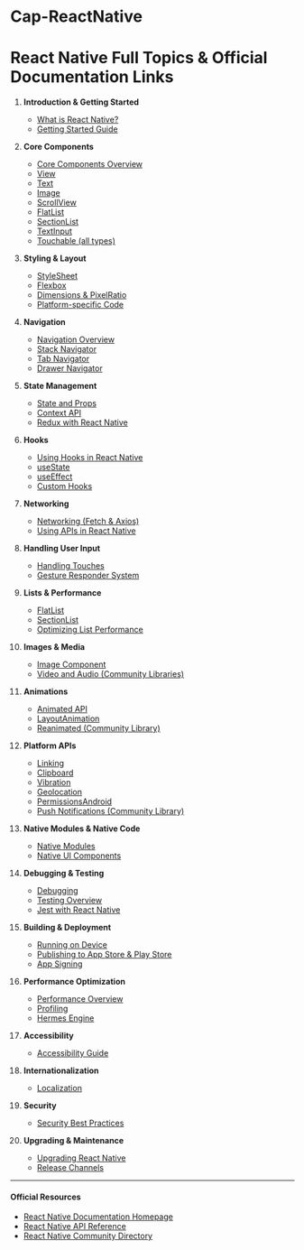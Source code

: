 # Cap-ReactNative

# React Native Full Topics & Official Documentation Links

1. **Introduction & Getting Started**
   - [What is React Native?](https://reactnative.dev/docs/introduction)
   - [Getting Started Guide](https://reactnative.dev/docs/environment-setup)

2. **Core Components**
   - [Core Components Overview](https://reactnative.dev/docs/components-and-apis)
   - [View](https://reactnative.dev/docs/view)
   - [Text](https://reactnative.dev/docs/text)
   - [Image](https://reactnative.dev/docs/image)
   - [ScrollView](https://reactnative.dev/docs/scrollview)
   - [FlatList](https://reactnative.dev/docs/flatlist)
   - [SectionList](https://reactnative.dev/docs/sectionlist)
   - [TextInput](https://reactnative.dev/docs/textinput)
   - [Touchable (all types)](https://reactnative.dev/docs/touchablewithoutfeedback)

3. **Styling & Layout**
   - [StyleSheet](https://reactnative.dev/docs/stylesheet)
   - [Flexbox](https://reactnative.dev/docs/flexbox)
   - [Dimensions & PixelRatio](https://reactnative.dev/docs/dimensions)
   - [Platform-specific Code](https://reactnative.dev/docs/platform-specific-code)

4. **Navigation**
   - [Navigation Overview](https://reactnavigation.org/docs/getting-started)
   - [Stack Navigator](https://reactnavigation.org/docs/stack-navigator/)
   - [Tab Navigator](https://reactnavigation.org/docs/tab-based-navigation/)
   - [Drawer Navigator](https://reactnavigation.org/docs/drawer-based-navigation/)

5. **State Management**
   - [State and Props](https://reactnative.dev/docs/props)
   - [Context API](https://react.dev/reference/react/createContext)
   - [Redux with React Native](https://react-redux.js.org/introduction/getting-started)

6. **Hooks**
   - [Using Hooks in React Native](https://reactnative.dev/docs/hooks-overview)
   - [useState](https://react.dev/reference/react/useState)
   - [useEffect](https://react.dev/reference/react/useEffect)
   - [Custom Hooks](https://react.dev/learn/reusing-logic-with-custom-hooks)

7. **Networking**
   - [Networking (Fetch & Axios)](https://reactnative.dev/docs/network)
   - [Using APIs in React Native](https://reactnative.dev/docs/network#using-other-networking-libraries)

8. **Handling User Input**
   - [Handling Touches](https://reactnative.dev/docs/handling-touches)
   - [Gesture Responder System](https://reactnative.dev/docs/gesture-responder-system)

9. **Lists & Performance**
   - [FlatList](https://reactnative.dev/docs/flatlist)
   - [SectionList](https://reactnative.dev/docs/sectionlist)
   - [Optimizing List Performance](https://reactnative.dev/docs/optimizing-flatlist-configuration)

10. **Images & Media**
    - [Image Component](https://reactnative.dev/docs/image)
    - [Video and Audio (Community Libraries)](https://reactnative.directory/?search=video)

11. **Animations**
    - [Animated API](https://reactnative.dev/docs/animated)
    - [LayoutAnimation](https://reactnative.dev/docs/layoutanimation)
    - [Reanimated (Community Library)](https://docs.swmansion.com/react-native-reanimated/)

12. **Platform APIs**
    - [Linking](https://reactnative.dev/docs/linking)
    - [Clipboard](https://reactnative.dev/docs/clipboard)
    - [Vibration](https://reactnative.dev/docs/vibration)
    - [Geolocation](https://reactnative.dev/docs/geolocation)
    - [PermissionsAndroid](https://reactnative.dev/docs/permissionsandroid)
    - [Push Notifications (Community Library)](https://reactnative.dev/docs/pushnotificationios)

13. **Native Modules & Native Code**
    - [Native Modules](https://reactnative.dev/docs/native-modules-intro)
    - [Native UI Components](https://reactnative.dev/docs/native-components-android)

14. **Debugging & Testing**
    - [Debugging](https://reactnative.dev/docs/debugging)
    - [Testing Overview](https://reactnative.dev/docs/testing-overview)
    - [Jest with React Native](https://reactnative.dev/docs/testing-library)

15. **Building & Deployment**
    - [Running on Device](https://reactnative.dev/docs/running-on-device)
    - [Publishing to App Store & Play Store](https://reactnative.dev/docs/publishing-to-app-store)
    - [App Signing](https://reactnative.dev/docs/signed-apk-android)

16. **Performance Optimization**
    - [Performance Overview](https://reactnative.dev/docs/performance)
    - [Profiling](https://reactnative.dev/docs/performance#profiling)
    - [Hermes Engine](https://reactnative.dev/docs/hermes)

17. **Accessibility**
    - [Accessibility Guide](https://reactnative.dev/docs/accessibility)

18. **Internationalization**
    - [Localization](https://reactnative.dev/docs/localization)

19. **Security**
    - [Security Best Practices](https://reactnative.dev/docs/security)

20. **Upgrading & Maintenance**
    - [Upgrading React Native](https://reactnative.dev/docs/upgrading)
    - [Release Channels](https://reactnative.dev/docs/release-channels)

---

#### **Official Resources**
- [React Native Documentation Homepage](https://reactnative.dev/docs)
- [React Native API Reference](https://reactnative.dev/docs/components-and-apis)
- [React Native Community Directory](https://reactnative.directory/)
